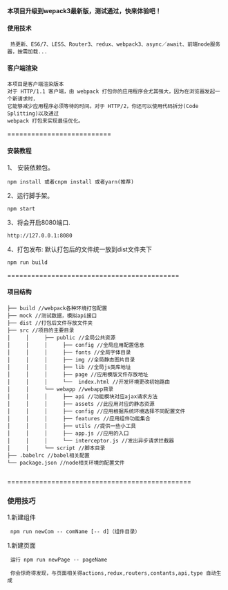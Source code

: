 **本项目升级到wepack3最新版，测试通过，快来体验吧！**
#### 使用技术
```text
 热更新、ES6/7、LESS、Router3、redux、webpack3、async／await、前端node服务器，按需加载...
```
#### 客户端渲染
```
本项目是客户端渲染版本
对于 HTTP/1.1 客户端，由 webpack 打包你的应用程序会尤其强大，因为在浏览器发起一个新请求时，
它能够减少应用程序必须等待的时间。对于 HTTP/2，你还可以使用代码拆分(Code Splitting)以及通过 
webpack 打包来实现最佳优化。
```

==========================

#### 安装教程

1、 安装依赖包。
```
npm install 或者cnpm install 或者yarn(推荐)

```

2、运行脚手架。
 ```
 npm start

 ```

3、将会开启8080端口.
```
http://127.0.0.1:8080

```

4、打包发布: 默认打包后的文件统一放到dist文件夹下  

```
npm run build

```

===========================================

#### 项目结构

```text
├── build //webpack各种环境打包配置
├── mock //测试数据，模拟api接口
├── dist //打包后文件存放文件夹
├── src //项目的主要目录
│     │     ├── public //全局公共资源
│     │     │     ├── config //全局应用配置信息
│     │     │     ├── fonts //全局字体目录
│     │     │     ├── img //全局静态图片目录
│     │     │     ├── lib //全局js类库地址
│     │     │     ├── page //应用模版文件存放地址
│     │     │     └──  index.html //开发环境更改初始路由
│     │     └── webapp //webapp目录
│     │     │     ├── api //功能模块对应ajax请求方法
│     │     │     ├── assets //此应用对应的静态资源
│     │     │     ├── config //应用根据系统环境选择不同配置文件
│     │     │     ├── features //应用组件功能集合
│     │     │     ├── utils //提供一些小工具
│     │     │     ├── app.js //应用的入口
│     │     │     └── interceptor.js //发出异步请求拦截器
│     │     └── script //脚本目录
├── .babelrc //babel相关配置
└── package.json //node相关环境的配置文件


```
==============================================
### 使用技巧
1.新建组件
```
 npm run newCom -- comName [-- d]（组件目录）
```
1.新建页面
```
 运行 npm run newPage -- pageName
 
 你会惊奇得发现，与页面相关得actions,redux,routers,contants,api,type 自动生成

```
